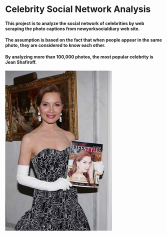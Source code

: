 # Celebrity Social Network Analysis
#### This project is to analyze the social network of celebrities by web scraping the photo captions from newyorksocialdiary web site.
#### The assumption is based on the fact that when people appear in the same photo, they are considered to know each other. 
#### By analyzing more than 100,000 photos, the most popular celebrity is Jean Shafiroff. 

![alt text](JeanShafiroff.jpg)

